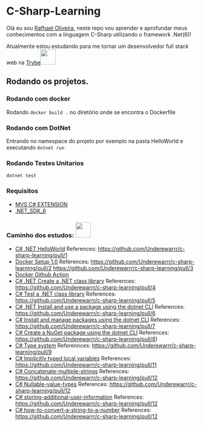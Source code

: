 # C-Sharp-Learning

Olá eu sou [Rafhael Oliveira](https://github.com/Underewarrr/), neste repo vou aprender e aprofundar meus conhecimentos com a linguagem C-Sharp utilizando o framework .Net(6)!

Atualmente estou estudando para me tornar um desenvolvedor full stack web na [Trybe](https://www.betrybe.com)<img width="40" height="40" src="https://user-images.githubusercontent.com/74227915/178115454-e52e80b3-4609-4c7a-bf79-11aa95478265.png"/>

## Rodando os projetos.
### Rodando com docker
Rodando ```docker build .``` no diretório onde se encontra o Dockerfile
### Rodando com DotNet
Entrando no namespace do projeto por exemplo na pasta HelloWorld e executando
```dotnet run```
### Rodando Testes Unitarios
```dotnet test```
### Requisitos
- [MVS C# EXTENSION](https://marketplace.visualstudio.com/items?itemName=ms-dotnettools.csharp)
- [.NET_SDK_6](https://dotnet.microsoft.com/en-us/download/dotnet/6.0)
### Caminho dos estudos:  <img width="40" height="40" src="https://user-images.githubusercontent.com/74227915/178115607-6cf885da-4cb1-458d-a0a9-99ab58ce76d1.png"/>
- [C# .NET HelloWorld](https://docs.microsoft.com/en-us/dotnet/core/tutorials/with-visual-studio-code?pivots=dotnet-6-0)
References:
https://github.com/Underewarrr/c-sharp-learning/pull/1
- [Docker Setup 1.0](https://docs.microsoft.com/en-us/dotnet/core/docker/build-container?tabs=linux)
References:
https://github.com/Underewarrr/c-sharp-learning/pull/2
https://github.com/Underewarrr/c-sharp-learning/pull/3
- [Docker Github Action](https://docs.docker.com/ci-cd/github-actions/)
- [C# .NET Create a .NET class library](https://docs.microsoft.com/en-us/dotnet/core/tutorials/library-with-visual-studio-code?pivots=dotnet-6-0)
References:
https://github.com/Underewarrr/c-sharp-learning/pull/4
- [C# Test a .NET class library](https://docs.microsoft.com/en-us/dotnet/core/tutorials/testing-library-with-visual-studio-code?pivots=dotnet-6-0)
References:
https://github.com/Underewarrr/c-sharp-learning/pull/5
- [C# .NET Install and use a package using the dotnet CLI](https://docs.microsoft.com/en-us/nuget/quickstart/install-and-use-a-package-using-the-dotnet-cli)
References:
https://github.com/Underewarrr/c-sharp-learning/pull/6
- [C# Install and manage packages using the dotnet CLI](https://docs.microsoft.com/en-us/nuget/consume-packages/install-use-packages-dotnet-cli)
References:
https://github.com/Underewarrr/c-sharp-learning/pull/7
- [C# Create a NuGet package using the dotnet CLI](https://docs.microsoft.com/en-us/nuget/create-packages/creating-a-package-dotnet-cli)
References:
https://github.com/Underewarrr/c-sharp-learning/pull/8)
- [C# Type system](https://docs.microsoft.com/en-us/dotnet/csharp/fundamentals/types/) 
Referennces:
https://github.com/Underewarrr/c-sharp-learning/pull/9
- [C# Implicitly typed local variables](https://docs.microsoft.com/en-us/dotnet/csharp/programming-guide/classes-and-structs/implicitly-typed-local-variables)
References:
https://github.com/Underewarrr/c-sharp-learning/pull/11
- [C# Concatenate-multiple-strings](https://docs.microsoft.com/dotnet/csharp/how-to/concatenate-multiple-strings)
References:
https://github.com/Underewarrr/c-sharp-learning/pull/12
- [C# Nullable-value-types](https://docs.microsoft.com/dotnet/csharp/language-reference/builtin-types/nullable-value-types)
References:
https://github.com/Underewarrr/c-sharp-learning/pull/12
- [C# storing-additional-user-information](https://docs.microsoft.com/en-us/aspnet/web-forms/overview/older-versions-security/membership/storing-additional-user-information-cs)
References:
https://github.com/Underewarrr/c-sharp-learning/pull/12
- [C# how-to-convert-a-string-to-a-number](https://docs.microsoft.com/en-us/dotnet/csharp/programming-guide/types/how-to-convert-a-string-to-a-number)
References:
https://github.com/Underewarrr/c-sharp-learning/pull/12
